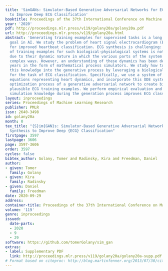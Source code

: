 ```yaml
---
title: 'SimGANs: Simulator-Based Generative Adversarial Networks for ECG Synthesis
  to Improve Deep ECG Classification'
booktitle: Proceedings of the 37th International Conference on Machine Learning
year: '2020'
pdf: http://proceedings.mlr.press/v119/golany20a/golany20a.pdf
url: http://proceedings.mlr.press/v119/golany20a.html
abstract: 'Generating training examples for supervised tasks is a long sought after
  goal in AI. We study the problem of heart signal electrocardiogram (ECG) synthesis
  for improved heartbeat classification. ECG synthesis is challenging: the generation
  of training examples for such biological-physiological systems is not straightforward,
  due to their dynamic nature in which the various parts of the system interact in
  complex ways. However, an understanding of these dynamics has been developed for
  years in the form of mathematical process simulators. We study how to incorporate
  this knowledge into the generative process by leveraging a biological simulator
  for the task of ECG classification. Specifically, we use a system of ordinary differential
  equations representing heart dynamics, and incorporate this ODE system into the
  optimization process of a generative adversarial network to create biologically
  plausible ECG training examples. We perform empirical evaluation and show that heart
  simulation knowledge during the generation process improves ECG classification.'
layout: inproceedings
series: Proceedings of Machine Learning Research
publisher: PMLR
issn: 2640-3498
id: golany20a
month: 0
tex_title: "{S}im{GAN}s: Simulator-Based Generative Adversarial Networks for {ECG}
  Synthesis to Improve Deep {ECG} Classification"
firstpage: 3597
lastpage: 3606
page: 3597-3606
order: 3597
cycles: false
bibtex_author: Golany, Tomer and Radinsky, Kira and Freedman, Daniel
author:
- given: Tomer
  family: Golany
- given: Kira
  family: Radinsky
- given: Daniel
  family: Freedman
date: 2020-09-29
address: 
container-title: Proceedings of the 37th International Conference on Machine Learning
volume: '119'
genre: inproceedings
issued:
  date-parts:
  - 2020
  - 9
  - 29
software: https://github.com/tomerGolany/sim_gan
extras:
- label: Supplementary PDF
  link: http://proceedings.mlr.press/v119/golany20a/golany20a-supp.pdf
# Format based on citeproc: http://blog.martinfenner.org/2013/07/30/citeproc-yaml-for-bibliographies/
---
```

